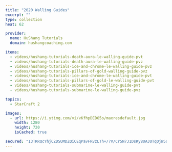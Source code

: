 ```yaml
---
title: "2020 Walling Guides"
excerpt: ""
type: collection
heat: 62

provider:
  name: HuShang Tutorials
  domain: hushangcoaching.com

items:
  - videos/hushang-tutorials-death-aura-le-walling-guide-pvt
  - videos/hushang-tutorials-death-aura-le-walling-guide-pvz
  - videos/hushang-tutorials-ice-and-chrome-le-walling-guide-pvz
  - videos/hushang-tutorials-pillars-of-gold-walling-guide-pvz
  - videos/hushang-tutorials-ice-and-chrome-le-walling-guide-pvt
  - videos/hushang-tutorials-pillars-of-gold-le-walling-guide-pvt
  - videos/hushang-tutorials-submarine-le-walling-guide-pvt
  - videos/hushang-tutorials-submarine-le-walling-guide-pvz

topics:
  - StarCraft 2

images:
  - url: https://i.ytimg.com/vi/vKfhpDEDO5o/maxresdefault.jpg
    width: 1280
    height: 720
    isCached: true

secured: "I3TRRQcYhjCZDSUMDZQiCEqPavFRvzLTh+/7V/Cr5N7J1DsRy8UAJUTqOjW5aBGuI8Q3EZi/PGi4WTfBhLoCcU4TBTSeARbnoyTljAK8lNI5cqtNijxPZAFbh+f8hQ1DRYDki/5kBmQEu0bpEhe0/Uo+AlfOibEVXl6bVG6vh7GKedaYOEdMyVCKqeV6D2D3o0U3Ckan2KUJPIttbDwvIbboGxHMInL1N93ixzWzy2an1tO+BItQGfvDD+j3cA9qlyk5WuazY0uDzRhCzlk9wkyLTBRmy7NVUi9KOYlnvqbpvlNYRNG/wcS0TEu+hgYlsoutpU3NU8tnUENz5ofF2YJQkfLVf2gx+ZJyCfHd/D4=;TJnvx519bUfQ0njmdhPbJA=="
---
```


